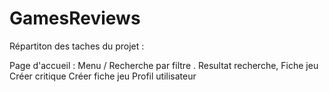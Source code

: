 # GamesReviews
Répartiton des taches du projet :

Page d'accueil :
Menu /
Recherche par filtre .
Resultat recherche,
Fiche jeu
Créer critique 
Créer fiche jeu
Profil utilisateur

